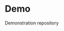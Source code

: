 # Demo
Demonstration repository

 



 






































































